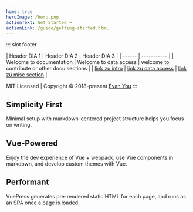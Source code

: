 ```yaml
---
home: true
heroImage: /hero.png
actionText: Get Started →
actionLink: /guide/getting-started.html
---
```

::: slot footer

| Header DIA 1 | Header DIA 2 | Header DIA 3 |
| ------ | ----------- |
| Welcome to documentation   | Welcome to data access | welcome to contribute or other docu sections |
| [link zu intro](xxx/) |  [link zu data access](yyy/) |  [link zu misc section](/zzz/) |



MIT Licensed | Copyright © 2018-present [Evan You](https://github.com/yyx990803)
:::


<div class="features">
  <div class="feature">
    <h2>Simplicity First</h2>
    <p>Minimal setup with markdown-centered project structure helps you focus on writing.</p>
  </div>
  <div class="feature">
    <h2>Vue-Powered</h2>
    <p>Enjoy the dev experience of Vue + webpack, use Vue components in markdown, and develop custom themes with Vue.</p>
  </div>
  <div class="feature">
    <h2>Performant</h2>
    <p>VuePress generates pre-rendered static HTML for each page, and runs as an SPA once a page is loaded.</p>
  </div>
</div>
